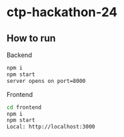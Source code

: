 # ctp-hackathon-24

## How to run

Backend

```bash
npm i
npm start
server opens on port=8000
```

Frontend

```bash
cd frontend
npm i
npm start
Local: http://localhost:3000
```
